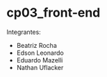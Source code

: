 # cp03_front-end

Integrantes:
- Beatriz Rocha
- Edson Leonardo
- Eduardo Mazelli
- Nathan Uflacker
